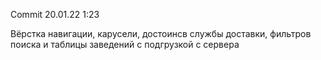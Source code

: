 Commit 20.01.22 1:23

Вёрстка навигации, карусели, достоинсв службы доставки, фильтров поиска и таблицы заведений с подгрузкой с сервера
